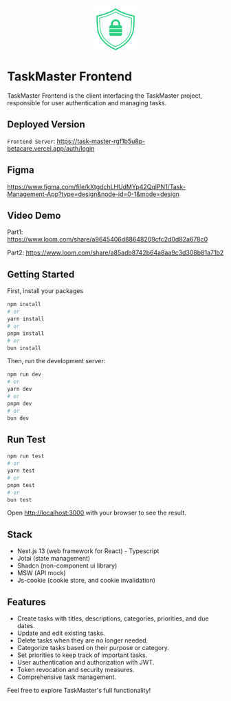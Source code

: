 <p align="center">
  <img src="https://github.com/PiusLucky/TaskMaster-FE/raw/main/public/images/logo.png" alt="TaskMaster Logo" width="100">
</p>

# TaskMaster Frontend

TaskMaster Frontend is the client interfacing the TaskMaster project, responsible for user authentication and  managing tasks.

## Deployed Version
`Frontend Server`: https://task-master-rgf1b5u8p-betacare.vercel.app/auth/login


## Figma
https://www.figma.com/file/kXtgdchLHUdMYp42QqlPN1/Task-Management-App?type=design&node-id=0-1&mode=design

## Video Demo
Part1: https://www.loom.com/share/a9645406d88648209cfc2d0d82a678c0

Part2: https://www.loom.com/share/a85adb8742b64a8aa9c3d308b81a71b2


## Getting Started
First, install your packages
```bash
npm install
# or
yarn install
# or
pnpm install
# or
bun install
```

Then, run the development server:

```bash
npm run dev
# or
yarn dev
# or
pnpm dev
# or
bun dev
```

## Run Test

```bash
npm run test
# or
yarn test
# or
pnpm test
# or
bun test
```

Open [http://localhost:3000](http://localhost:3000) with your browser to see the result.


## Stack
- Next.js 13 (web framework for React) - Typescript
- Jotai (state management)
- Shadcn (non-component ui library)
- MSW (API mock)
- Js-cookie (cookie store, and cookie invalidation)


## Features

- Create tasks with titles, descriptions, categories, priorities, and due dates.
- Update and edit existing tasks.
- Delete tasks when they are no longer needed.
- Categorize tasks based on their purpose or category.
- Set priorities to keep track of important tasks.
- User authentication and authorization with JWT.
- Token revocation and security measures.
- Comprehensive task management.

Feel free to explore TaskMaster's full functionality!
